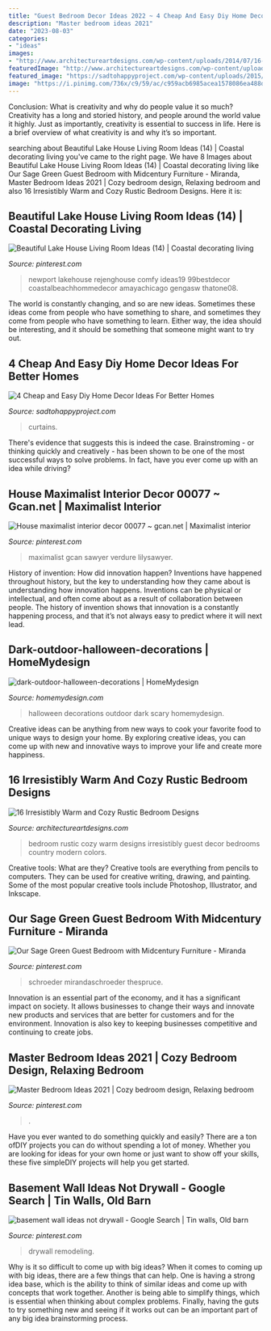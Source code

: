 ```yaml
---
title: "Guest Bedroom Decor Ideas 2022 ~ 4 Cheap And Easy Diy Home Decor Ideas For Better Homes"
description: "Master bedroom ideas 2021"
date: "2023-08-03"
categories:
- "ideas"
images:
- "http://www.architectureartdesigns.com/wp-content/uploads/2014/07/16-Irresistibly-Warm-and-Cozy-Rustic-Bedroom-Designs-5.jpg"
featuredImage: "http://www.architectureartdesigns.com/wp-content/uploads/2014/07/16-Irresistibly-Warm-and-Cozy-Rustic-Bedroom-Designs-5.jpg"
featured_image: "https://sadtohappyproject.com/wp-content/uploads/2015/01/how-to-make-no-sew-curtains-out-of-sheets.jpg"
image: "https://i.pinimg.com/736x/c9/59/ac/c959acb6985acea1578086ea488da11b.jpg"
---
```



Conclusion: What is creativity and why do people value it so much?
Creativity has a long and storied history, and people around the world value it highly. Just as importantly, creativity is essential to success in life. Here is a brief overview of what creativity is and why it’s so important.

	

		
searching about Beautiful Lake House Living Room Ideas (14) | Coastal decorating living you've came to the right page. We have 8 Images about Beautiful Lake House Living Room Ideas (14) | Coastal decorating living like Our Sage Green Guest Bedroom with Midcentury Furniture - Miranda, Master Bedroom Ideas 2021 | Cozy bedroom design, Relaxing bedroom and also 16 Irresistibly Warm and Cozy Rustic Bedroom Designs. Here it is:
		
    
## Beautiful Lake House Living Room Ideas (14) | Coastal Decorating Living

<img loading=lazy src="https://i.pinimg.com/736x/6f/6d/e1/6f6de1c35e3fedc869fa4f25149d3897.jpg" onerror="this.onerror=null;this.src='https://tse4.mm.bing.net/th?id=OIP.kpL5RpmFqTy_VYqmWmeHggHaJ3&amp;pid=15.1';" alt="Beautiful Lake House Living Room Ideas (14) | Coastal decorating living">

_Source: pinterest.com_

>newport lakehouse rejenghouse comfy ideas19 99bestdecor coastalbeachhommedecor amayachicago gengasw thatone08. 

	

The world is constantly changing, and so are new ideas. Sometimes these ideas come from people who have something to share, and sometimes they come from people who have something to learn. Either way, the idea should be interesting, and it should be something that someone might want to try out.

    
## 4 Cheap And Easy Diy Home Decor Ideas For Better Homes

<img loading=lazy src="https://sadtohappyproject.com/wp-content/uploads/2015/01/how-to-make-no-sew-curtains-out-of-sheets.jpg" onerror="this.onerror=null;this.src='https://tse1.mm.bing.net/th?id=OIP.Ge-sjIBomUzGjLC-wH9ZIwHaKv&amp;pid=15.1';" alt="4 Cheap and Easy Diy Home Decor Ideas For Better Homes">

_Source: sadtohappyproject.com_

>curtains. 

	

There's evidence that suggests this is indeed the case. Brainstroming - or thinking quickly and creatively - has been shown to be one of the most successful ways to solve problems. In fact, have you ever come up with an idea while driving?

    
## House Maximalist Interior Decor 00077 ~ Gcan.net | Maximalist Interior

<img loading=lazy src="https://i.pinimg.com/736x/c9/59/ac/c959acb6985acea1578086ea488da11b.jpg" onerror="this.onerror=null;this.src='https://tse1.mm.bing.net/th?id=OIP.OKnDbPK2jEj6CVctgvDxbAHaLH&amp;pid=15.1';" alt="House maximalist interior decor 00077 ~ gcan.net | Maximalist interior">

_Source: pinterest.com_

>maximalist gcan sawyer verdure lilysawyer. 

	

History of invention: How did innovation happen?
Inventions have happened throughout history, but the key to understanding how they came about is understanding how innovation happens. Inventions can be physical or intellectual, and often come about as a result of collaboration between people. The history of invention shows that innovation is a constantly happening process, and that it’s not always easy to predict where it will next lead.

    
## Dark-outdoor-halloween-decorations | HomeMydesign

<img loading=lazy src="https://homemydesign.com/wp-content/uploads/2014/09/dark-outdoor-halloween-decorations.jpg" onerror="this.onerror=null;this.src='https://tse4.mm.bing.net/th?id=OIP.Mx1qikBiRJuHc7kXdMb1vgHaLT&amp;pid=15.1';" alt="dark-outdoor-halloween-decorations | HomeMydesign">

_Source: homemydesign.com_

>halloween decorations outdoor dark scary homemydesign. 

	

Creative ideas can be anything from new ways to cook your favorite food to unique ways to design your home. By exploring creative ideas, you can come up with new and innovative ways to improve your life and create more happiness.

    
## 16 Irresistibly Warm And Cozy Rustic Bedroom Designs

<img loading=lazy src="http://www.architectureartdesigns.com/wp-content/uploads/2014/07/16-Irresistibly-Warm-and-Cozy-Rustic-Bedroom-Designs-5.jpg" onerror="this.onerror=null;this.src='https://tse4.mm.bing.net/th?id=OIP.mvQkoFyyvcWnduqHcQ-ZmwHaHk&amp;pid=15.1';" alt="16 Irresistibly Warm and Cozy Rustic Bedroom Designs">

_Source: architectureartdesigns.com_

>bedroom rustic cozy warm designs irresistibly guest decor bedrooms country modern colors. 

	

Creative tools: What are they?
Creative tools are everything from pencils to computers. They can be used for creative writing, drawing, and painting. Some of the most popular creative tools include Photoshop, Illustrator, and Inkscape.

    
## Our Sage Green Guest Bedroom With Midcentury Furniture - Miranda

<img loading=lazy src="https://i.pinimg.com/736x/60/c1/ee/60c1ee1afab118d53eb879b1a6c2b712.jpg" onerror="this.onerror=null;this.src='https://tse2.mm.bing.net/th?id=OIP.ozr8XkOgswSpf5H4x-ue9AHaLI&amp;pid=15.1';" alt="Our Sage Green Guest Bedroom with Midcentury Furniture - Miranda">

_Source: pinterest.com_

>schroeder mirandaschroeder thespruce. 

	

Innovation is an essential part of the economy, and it has a significant impact on society. It allows businesses to change their ways and innovate new products and services that are better for customers and for the environment. Innovation is also key to keeping businesses competitive and continuing to create jobs.

    
## Master Bedroom Ideas 2021 | Cozy Bedroom Design, Relaxing Bedroom

<img loading=lazy src="https://i.pinimg.com/736x/80/8c/25/808c256248d235a160ebd14a508132ad.jpg" onerror="this.onerror=null;this.src='https://tse1.mm.bing.net/th?id=OIP.ATSsh1NsNZ6jgpVCa_fYRwHaLG&amp;pid=15.1';" alt="Master Bedroom Ideas 2021 | Cozy bedroom design, Relaxing bedroom">

_Source: pinterest.com_

>. 

	

Have you ever wanted to do something quickly and easily? There are a ton ofDIY projects you can do without spending a lot of money. Whether you are looking for ideas for your own home or just want to show off your skills, these five simpleDIY projects will help you get started.

    
## Basement Wall Ideas Not Drywall - Google Search | Tin Walls, Old Barn

<img loading=lazy src="https://i.pinimg.com/736x/09/6f/df/096fdffe08cea3edaa853c6a1df80f75.jpg" onerror="this.onerror=null;this.src='https://tse3.mm.bing.net/th?id=OIP.hcGW6QNhiSp1CUZZLJkR6AHaJ3&amp;pid=15.1';" alt="basement wall ideas not drywall - Google Search | Tin walls, Old barn">

_Source: pinterest.com_

>drywall remodeling. 

	

Why is it so difficult to come up with big ideas?
When it comes to coming up with big ideas, there are a few things that can help. One is having a strong idea base, which is the ability to think of similar ideas and come up with concepts that work together. Another is being able to simplify things, which is essential when thinking about complex problems. Finally, having the guts to try something new and seeing if it works out can be an important part of any big idea brainstorming process.

